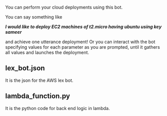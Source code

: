 You can perform your cloud deployments using this bot.

You can say something like

***I would like to deploy EC2 machines of t2.micro having ubuntu using key sameer***

and achieve one utterance deployment! Or you can interact with the bot specifying values for each parameter as you are prompted, until it gathers all values and launches the deployment.

## lex_bot.json

It is the json for the AWS lex bot.

## lambda_function.py

It is the python code for back end logic in lambda. 
